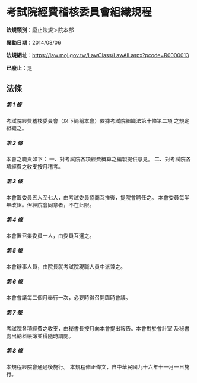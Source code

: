 # 考試院經費稽核委員會組織規程

**法規類別**：廢止法規＞院本部

**異動日期**：2014/08/06  

**法規網址**：https://law.moj.gov.tw/LawClass/LawAll.aspx?pcode=R0000013

**已廢止**：是



## 法條
##### 第 1 條
考試院經費稽核委員會（以下簡稱本會）依據考試院組織法第十條第二項
之規定組織之。

##### 第 2 條
本會之職責如下：
一、對考試院各項經費概算之編製提供意見。
二、對考試院各項經費之收支按月稽考。

##### 第 3 條
本會置委員五人至七人，由考試委員協商互推後，提院會聘任之。
本會委員每半年改組。但經院會同意者，不在此限。

##### 第 4 條
本會置召集委員一人，由委員互選之。

##### 第 5 條
本會辦事人員，由院長就考試院現職人員中派兼之。

##### 第 6 條
本會會議每二個月舉行一次，必要時得召開臨時會議。

##### 第 7 條
考試院各項經費之收支，由秘書長按月向本會提出報告。本會對於會計室
及秘書處出納科帳簿並得隨時調閱。

##### 第 8 條
本規程經院會通過後施行。
本規程修正條文，自中華民國九十六年十一月一日施行。


